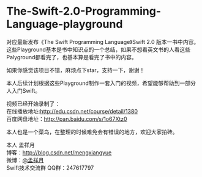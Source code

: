 # The-Swift-2.0-Programming-Language-playground
对应最新发布《The Swift Programming Language》Swift 2.0 版本一书中内容。这些Playground基本是书中知识点的一个总结，如果不想看英文书的人看这些Palyground都看完了，也基本算是看完了书中的内容。  

如果你感觉该项目不错，麻烦点下star，支持一下，谢谢！

本人后续计划根据这些Playground制作一套入门的视频，希望能够帮助到一部分人入门Swift。  

视频已经开始录制了：   
	在线播放地址:<http://edu.csdn.net/course/detail/1380>   
	百度网盘地址：<http://pan.baidu.com/s/1o67Xtz0>

本人也是一个菜鸟，在整理的时候难免会有错误的地方，欢迎大家拍砖。

本人 孟祥月  
博客：<http://blog.csdn.net/mengxiangyue>  
微博：[@孟祥月](http://weibo.com/u/1750643861)  
Swift技术交流群 QQ群：247617797
